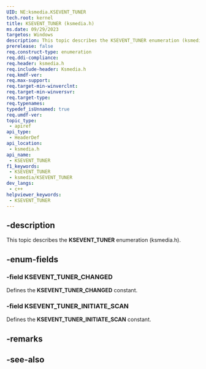 ```yaml
---
UID: NE:ksmedia.KSEVENT_TUNER
tech.root: kernel
title: KSEVENT_TUNER (ksmedia.h)
ms.date: 09/29/2023
targetos: Windows
description: This topic describes the KSEVENT_TUNER enumeration (ksmedia.h).
prerelease: false
req.construct-type: enumeration
req.ddi-compliance: 
req.header: ksmedia.h
req.include-header: Ksmedia.h
req.kmdf-ver: 
req.max-support: 
req.target-min-winverclnt: 
req.target-min-winversvr: 
req.target-type: 
req.typenames: 
typedef_isUnnamed: true
req.umdf-ver: 
topic_type:
 - apiref
api_type:
 - HeaderDef
api_location:
 - ksmedia.h
api_name:
 - KSEVENT_TUNER
f1_keywords:
 - KSEVENT_TUNER
 - ksmedia/KSEVENT_TUNER
dev_langs:
 - c++
helpviewer_keywords:
 - KSEVENT_TUNER
---
```


## -description

This topic describes the **KSEVENT_TUNER** enumeration (ksmedia.h).

## -enum-fields

### -field KSEVENT_TUNER_CHANGED

Defines the **KSEVENT_TUNER_CHANGED** constant.

### -field KSEVENT_TUNER_INITIATE_SCAN

Defines the **KSEVENT_TUNER_INITIATE_SCAN** constant.

## -remarks

## -see-also
